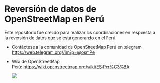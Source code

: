 # Reversión de datos de OpenStreetMap en Perú

Este repositorio fue creado para realizar las coordinaciones en respuesta a la reversión de datos que se está generando en el Perú.

- Contáctese a la comunidad de OpenStreetMap Perú en telegram: https://web.telegram.org//im?p=@osmPe

- Wiki de OpenStreetMap Perú: https://wiki.openstreetmap.org/wiki/ES:Per%C3%BA 
   
   ![](https://wiki.openstreetmap.org/w/images/e/ec/OSM_Peru_logo.svg)



